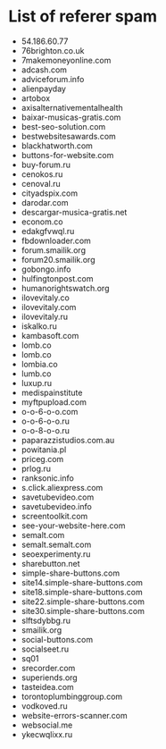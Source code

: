 # List of referer spam

+ 54.186.60.77
+ 76brighton.co.uk
+ 7makemoneyonline.com
+ adcash.com
+ adviceforum.info
+ alienpayday
+ artobox
+ axisalternativementalhealth
+ baixar-musicas-gratis.com
+ best-seo-solution.com
+ bestwebsitesawards.com
+ blackhatworth.com
+ buttons-for-website.com
+ buy-forum.ru
+ cenokos.ru
+ cenoval.ru
+ cityadspix.com
+ darodar.com
+ descargar-musica-gratis.net
+ econom.co
+ edakgfvwql.ru
+ fbdownloader.com
+ forum.smailik.org
+ forum20.smailik.org
+ gobongo.info
+ hulfingtonpost.com
+ humanorightswatch.org
+ ilovevitaly.co
+ ilovevitaly.com
+ ilovevitaly.ru
+ iskalko.ru
+ kambasoft.com
+ lomb.co
+ lomb.co
+ lombia.co
+ lumb.co
+ luxup.ru
+ medispainstitute
+ myftpupload.com
+ o-o-6-o-o.com
+ o-o-6-o-o.ru
+ o-o-8-o-o.ru
+ paparazzistudios.com.au
+ powitania.pl
+ priceg.com
+ prlog.ru
+ ranksonic.info
+ s.click.aliexpress.com
+ savetubevideo.com
+ savetubevideo.info
+ screentoolkit.com
+ see-your-website-here.com
+ semalt.com
+ semalt.semalt.com
+ seoexperimenty.ru
+ sharebutton.net
+ simple-share-buttons.com
+ site14.simple-share-buttons.com
+ site18.simple-share-buttons.com
+ site22.simple-share-buttons.com
+ site30.simple-share-buttons.com
+ slftsdybbg.ru
+ smailik.org
+ social-buttons.com
+ socialseet.ru
+ sq01
+ srecorder.com
+ superiends.org
+ tasteidea.com
+ torontoplumbinggroup.com
+ vodkoved.ru
+ website-errors-scanner.com
+ websocial.me
+ ykecwqlixx.ru
